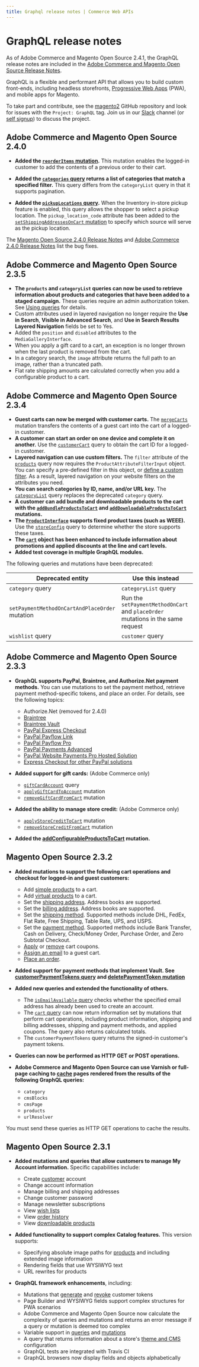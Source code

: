 ```yaml
---
title: Graphql release notes | Commerce Web APIs
---
```


# GraphQL release notes

<InlineAlert variant="info" slots="text" />

As of Adobe Commerce and Magento Open Source 2.4.1, the GraphQL release notes are included in the [Adobe Commerce and Magento Open Source Release Notes](https://experienceleague.adobe.com/docs/commerce-operations/release/notes/overview.html).

GraphQL is a flexible and performant API that allows you to build custom front-ends, including headless storefronts, [Progressive Web Apps](https://github.com/magento/pwa-studio) (PWA), and mobile apps for Magento.

To take part and contribute, see the [magento2](https://github.com/magento/magento2) GitHub repository and look for issues with the `Project: GraphQL` tag. Join us in our [Slack](https://magentocommeng.slack.com/archives/C8076E0KS) channel (or [self signup](https://opensource.magento.com/slack)) to discuss the project.

## Adobe Commerce and Magento Open Source 2.4.0

-  **Added the [`reorderItems` mutation](schema/orders/mutations/reorder-items.md).** This mutation enables the logged-in customer to add the contents of a previous order to their cart.

-  **Added the [`categories` query](schema/products/queries/categories.md) returns a list of categories that match a specified filter.** This query differs from the `categoryList` query in that it supports pagination.

-  **Added the [`pickupLocations` query](schema//cart/queries/pickup-locations.md).** When the Inventory in-store pickup feature is enabled, this query allows the shopper to select a pickup location. The `pickup_location_code` attribute has been added to the [`setShippingAddressesOnCart` mutation](schema/cart/mutations/set-shipping-address.md) to specify which source will serve as the pickup location.

The [Magento Open Source 2.4.0 Release Notes](https://experienceleague.adobe.com/docs/commerce-operations/release/notes/magento-open-source/2-4-0.html#graphql) and [Adobe Commerce 2.4.0 Release Notes](https://experienceleague.adobe.com/docs/commerce-operations/release/notes/adobe-commerce/2-4-0.html#graphql) list the bug fixes.

## Adobe Commerce and Magento Open Source 2.3.5

-  **The `products` and `categoryList` queries can now be used to retrieve information about products and categories that have been added to a staged campaign.** These queries require an admin authorization token. See [Using queries](develop/functional-testing.md#stag) for details.
-  Custom attributes used in layered navigation no longer require the **Use in Search**, **Visible in Advanced Search**, and **Use in Search Results Layered Navigation** fields be set to Yes.
-  Added the `position` and `disabled` attributes to the `MediaGalleryInterface`.
-  When you apply a gift card to a cart, an exception is no longer thrown when the last product is removed from the cart.
-  In a category search, the `image` attribute returns the full path to an image, rather than a truncated path.
-  Flat rate shipping amounts are calculated correctly when you add a configurable product to a cart.

## Adobe Commerce and Magento Open Source 2.3.4

-  **Guest carts can now be merged with customer carts.** The [`mergeCarts`](schema/cart/mutations/merge.md) mutation transfers the contents of a guest cart into the cart of a logged-in customer.
-  **A customer can start an order on one device and complete it on another.** Use the [`customerCart`](schema/customer/queries/cart.md) query to obtain the cart ID for a logged-in customer.
-  **Layered navigation can use custom filters.** The `filter` attribute of the [`products`](schema/products/queries/products.md) query now requires the `ProductAttributeFilterInput` object. You can specify a pre-defined filter in this object, or [define a custom filter](usage/custom-filters.md). As a result, layered navigation on your website filters on the attributes you need.
-  **You can search categories by ID, name, and/or URL key.** The [`categoryList`](schema/products/queries/category-list.md) query replaces the deprecated `category` query.
-  **A customer can add bundle and downloadable products to the cart with the [`addBundleProductsToCart`](schema/cart/mutations/add-bundle-products.md) and [`addDownloadableProductsToCart`](schema/cart/mutations/add-downloadable-products.md) mutations.**
-  **The [`ProductInterface`](schema/products/interfaces/index.md) supports fixed product taxes (such as WEEE).** Use the [`storeConfig`](schema/store/queries/store-config.md) query to determine whether the store supports these taxes.
-  **The [`cart`](schema/cart/queries/cart.md) object has been enhanced to include information about promotions and applied discounts at the line and cart levels.**
-  **Added test coverage in multiple GraphQL modules.**

The following queries and mutations have been deprecated:

Deprecated entity | Use this instead
--- | ---
`category` query | `categoryList` query
`setPaymentMethodOnCartAndPlaceOrder` mutation | Run the `setPaymentMethodOnCart` and `placeOrder` mutations in the same request
`wishlist` query | `customer` query

## Adobe Commerce and Magento Open Source 2.3.3

-  **GraphQL supports PayPal, Braintree, and Authorize.Net payment methods.** You can use mutations to set the payment method, retrieve payment method-specific tokens, and place an order. For details, see the following topics:

   -  Authorize.Net (removed for 2.4.0)
   -  [Braintree](payment-methods/braintree.md)
   -  [Braintree Vault](payment-methods/braintree-vault.md)
   -  [PayPal Express Checkout](payment-methods/paypal-express-checkout.md)
   -  [PayPal Payflow Link](payment-methods/payflow-link.md)
   -  [PayPal Payflow Pro](payment-methods/payflow-pro.md)
   -  [PayPal Payments Advanced](payment-methods/payments-advanced.md)
   -  [PayPal Website Payments Pro Hosted Solution](payment-methods/hosted-pro.md)
   -  [Express Checkout for other PayPal solutions](payment-methods/payflow-express.md)

-  **Added support for gift cards:** (Adobe Commerce only)
   -  [`giftCardAccount`](schema/customer/queries/giftcard-account.md) query
   -  [`applyGiftCardToAccount`](schema/cart/mutations/apply-giftcard.md) mutation
   -  [`removeGiftCardFromCart`](schema/cart/mutations/remove-giftcard.md) mutation

-  **Added the ability to manage store credit:** (Adobe Commerce only)
   -  [`applyStoreCreditToCart`](schema/cart/mutations/apply-store-credit.md) mutation
   -  [`removeStoreCreditFromCart`](schema/cart/mutations/remove-store-credit.md) mutation

-  **Added the [addConfigurableProductsToCart](schema/cart/mutations/add-configurable-products.md) mutation.**

## Magento Open Source 2.3.2

-  **Added mutations to support the following cart operations and checkout for logged-in and guest customers:**

   -  Add [simple products](schema/cart/mutations/add-simple-products.md) to a cart.
   -  Add [virtual products](schema/cart/mutations/add-virtual-products.md) to a cart.
   -  Set the [shipping address](schema/cart/mutations/set-shipping-address.md). Address books are supported.
   -  Set the [billing address](schema/cart/mutations/set-billing-address.md). Address books are supported.
   -  Set the [shipping method](schema/cart/mutations/set-shipping-method.md). Supported methods include DHL, FedEx, Flat Rate, Free Shipping, Table Rate, UPS, and USPS.
   -  Set the [payment method](schema/cart/mutations/set-payment-method.md). Supported methods include Bank Transfer, Cash on Delivery, Check/Money Order, Purchase Order, and Zero Subtotal Checkout.
   -  [Apply](schema/cart/mutations/apply-coupon.md) or [remove](schema/cart/mutations/remove-coupon.md) cart coupons.
   -  [Assign an email](schema/cart/mutations/set-guest-email.md) to a guest cart.
   -  [Place an order](schema/cart/mutations/place-order.md).

-  **Added support for payment methods that implement Vault. See [customerPaymentTokens query](schema/checkout/queries/customer-payment-tokens.md) and [deletePaymentToken mutation](schema/checkout/mutations/delete-payment-token.md)**

-  **Added new queries and extended the functionality of others.**

   -  The [`isEmailAvailable` query](schema/customer/queries/is-email-available.md) checks whether the specified email address has already been used to create an account.
   -  The [`cart` query](schema/cart/queries/cart.md) can now return information set by mutations that perform cart operations, including product information, shipping and billing addresses, shipping and payment methods, and applied coupons. The query also returns calculated totals.
   -  The `customerPaymentTokens` query returns the signed-in customer's payment tokens.

-  **Queries can now be performed as HTTP GET or POST operations.**

-  **Adobe Commerce and Magento Open Source can use Varnish or full-page caching to [cache](usage/caching.md) pages rendered from the results of the following GraphQL queries:**

   -  `category`
   -  `cmsBlocks`
   -  `cmsPage`
   -  `products`
   -  `urlResolver`

  You must send these queries as HTTP GET operations to cache the results.

## Magento Open Source 2.3.1

-  **Added mutations and queries that allow customers to manage My Account information.** Specific capabilities include:
   -  Create [customer](schema/customer/mutations/create.md) account
   -  Change account information
   -  Manage billing and shipping addresses
   -  Change customer password
   -  Manage newsletter subscriptions
   -  View [wish lists](schema/wishlist/queries/index.md)
   -  View [order history](schema/customer/queries/orders.md)
   -  View [downloadable products](schema/products/interfaces/types/downloadable.md)

-  **Added functionality to support complex Catalog features.** This version supports:
   -  Specifying absolute image paths for [products](schema/products/queries/products.md) and including extended image information
   -  Rendering fields that use WYSIWYG text
   -  URL rewrites for products​

-  **GraphQL framework enhancements**, including:
   -  Mutations that [generate](schema/customer/mutations/generate-token.md) and [revoke](schema/customer/mutations/revoke-token.md) customer tokens
   -  Page Builder and WYSIWYG fields support complex structures for PWA scenarios
   -  Adobe Commerce and Magento Open Source now calculate the complexity of queries and mutations and returns an error message if a query or mutation is deemed too complex
   -  Variable support in [queries](usage/index.md#queries) and [mutations](usage/index.md#mutations)
   -  A query that returns information about a store's [theme and CMS](schema/store/queries/store-config.md) configuration
   -  GraphQL tests are integrated with Travis CI​
   -  GraphQL browsers now display fields and objects alphabetically
